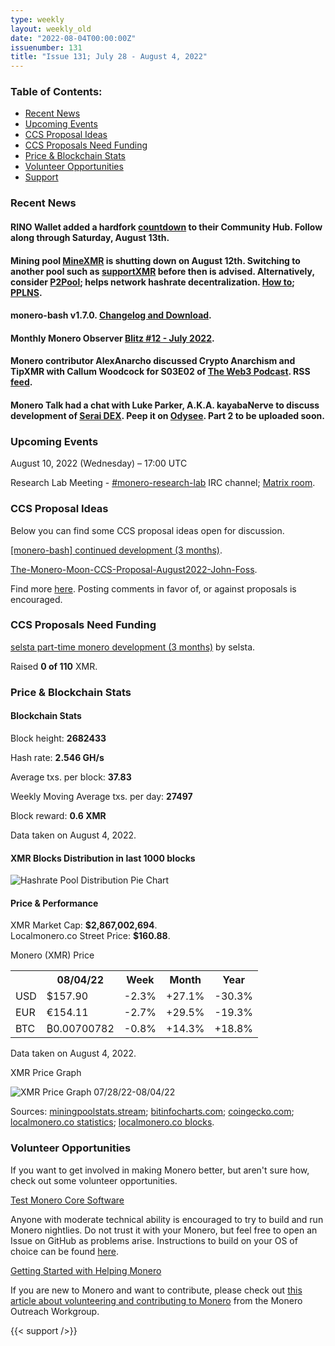 ```yaml
---
type: weekly
layout: weekly_old
date: "2022-08-04T00:00:00Z"
issuenumber: 131
title: "Issue 131; July 28 - August 4, 2022"
---
```


<h3>Table of Contents:</h3>
<ul class="contents">
    <li><a href="#news">Recent News</a></li>
    <li><a href="#events">Upcoming Events</a></li>
    <li><a href="#ideas">CCS Proposal Ideas</a></li>
    <li><a href="#proposals">CCS Proposals Need Funding</a></li>
    <li><a href="#stats">Price & Blockchain Stats</a></li>
    <li><a href="#volunteer">Volunteer Opportunities</a></li>
    <li><a href="#support">Support</a></li>
</ul>

<h3 id="news">Recent News</h3>

<div class="newsbyte">
    <h4>RINO Wallet added a hardfork <a href="https://community.rino.io/xmr-countdown/" target="_blank">countdown</a> to their Community Hub. Follow along through Saturday, August 13th.</h4>
</div>

<div class="newsbyte">
    <h4>Mining pool <a href="https://minexmr.com/" target="_blank">MineXMR</a> is shutting down on August 12th. Switching to another pool such as <a href="https://supportxmr.com/" target="_blank">supportXMR</a> before then is advised. Alternatively, consider <a href="https://p2pool.io/#pool" target="_blank">P2Pool</a>; helps network hashrate decentralization. <a href="https://github.com/SChernykh/p2pool#how-to-mine-on-p2pool" target="_blank">How to</a>; <a href="https://github.com/SChernykh/p2pool#how-pplns-works-in-p2pool" target="_blank">PPLNS</a>.</h4>
</div>

<div class="newsbyte">
    <h4>monero-bash v1.7.0. <a href="https://github.com/hinto-janaiyo/monero-bash/releases/tag/v1.7.0" target="_blank">Changelog and Download</a>.</h4>
</div>

<div class="newsbyte">
    <h4>Monthly Monero Observer <a href="https://monero.observer/monero-observer-blitz-july-2022/" target="_blank">Blitz #12 - July 2022</a>.</h4>
</div>

<div class="newsbyte">
    <h4>Monero contributor AlexAnarcho discussed Crypto Anarchism and TipXMR with Callum Woodcock for S03E02 of <a href="https://anchor.fm/theweb3podcast/" target="_blank">The Web3 Podcast</a>. RSS <a href="https://anchor.fm/s/8e49f488/podcast/rss" target="_blank">feed</a>.</h4>
</div>

<div class="newsbyte">
    <h4>Monero Talk had a chat with Luke Parker, A.K.A. kayabaNerve to discuss development of <a href="https://serai.exchange/" target="_blank">Serai DEX</a>. Peep it on <a href="https://librarian.pussthecat.org/@MoneroTalk:8/luke-parker-on-developing-seraidex-and" target="_blank">Odysee</a>. Part 2 to be uploaded soon.</h4>
</div>

<h3 id="events">Upcoming Events</h3>

<div class="event">
    <p class="date" markdown="1">August 10, 2022 (Wednesday) – 17:00 UTC</p>
    <p markdown="1">Research Lab Meeting - <a href="irc://irc.libera.chat/#monero-research-lab" target="_blank">#monero-research-lab</a> IRC channel; <a href="https://matrix.to/#/#monero-research-lab:monero.social" target="_blank">Matrix room</a>.</p>
</div>

<h3 id="ideas">CCS Proposal Ideas</h3>

<p>Below you can find some CCS proposal ideas open for discussion.</p>

<div class="proposal">
<p><a href="https://repo.getmonero.org/monero-project/ccs-proposals/-/merge_requests/333" target="_blank">[monero-bash] continued development (3 months)</a>.</p>
</div>

<div class="proposal">
<p><a href="https://repo.getmonero.org/monero-project/ccs-proposals/-/merge_requests/336" target="_blank">The-Monero-Moon-CCS-Proposal-August2022-John-Foss</a>.</p>
</div>

<div class="proposal">
<p>Find more <a href="https://ccs.getmonero.org/ideas/" target="_blank">here</a>. Posting comments in favor of, or against proposals is encouraged.</p>
</div>

<h3 id="proposals">CCS Proposals Need Funding</h3>

<div class="proposal">
    <p><a href="https://ccs.getmonero.org/proposals/selsta-6.html" target="_blank">selsta part-time monero development (3 months)</a> by selsta.</p>
    <p>Raised <b>0 of 110</b> XMR.</p>
</div>

<h3 id="stats">Price & Blockchain Stats</h3>

<h4 class="stat">Blockchain Stats</h4>

<div class="bcstats">
    <p>Block height: <b>2682433</b></p>
    <p>Hash rate: <b>2.546 GH/s</b></p>
    <p>Average txs. per block: <b>37.83</b></p>
    <p>Weekly Moving Average txs. per day: <b>27497</b></p>
    <p>Block reward: <b>0.6 XMR</b></p>
</div>
<p class="note">Data taken on August 4, 2022.</p>

<h4 class="stat">XMR Blocks Distribution in last 1000 blocks</h4>
<p><img src="/img/hashrate-pool-distribution-0804.png" alt="Hashrate Pool Distribution Pie Chart"/></p>

<h4 class="stat" id="price-stat">Price & Performance</h4>

<div class="price-intro">XMR Market Cap: <b>$2,867,002,694</b>.<br/>Localmonero.co Street Price: <b>$160.88</b>.</div>

<p class="table-title">Monero (XMR) Price</p>
<table class="price-table">
  <tr class="row1">
    <th></th>
    <th>08/04/22</th>
    <th>Week</th>
    <th>Month</th>
    <th>Year</th>
  </tr>
  <tr>
    <td data-th="XMR to">USD</td>
    <td data-th="08/04/22">$157.90</td>
    <td data-th="Week" class="red">-2.3%</td>
    <td data-th="Month" class="green">+27.1%</td>
    <td data-th="Year" class="red">-30.3%</td>
  </tr>
  <tr class="row3">
    <td data-th="XMR to">EUR</td>
    <td data-th="08/04/22">€154.11</td>
    <td data-th="Week" class="red">-2.7%</td>
    <td data-th="Month" class="green">+29.5%</td>
    <td data-th="Year" class="red">-19.3%</td>
  </tr>
  <tr>
    <td data-th="XMR to">BTC</td>
    <td data-th="08/04/22">₿0.00700782</td>
    <td data-th="Week" class="red">-0.8%</td>
    <td data-th="Month" class="green">+14.3%</td>
    <td data-th="Year" class="green">+18.8%</td>
  </tr>
</table>
<p class="note">Data taken on August 4, 2022.</p>

<p class="table-title">XMR Price Graph</p>

![XMR Price Graph 07/28/22-08/04/22](/img/weekly-chart-0804.png "XMR Price Graph 07/28/22-08/04/22")

Sources: <a href="https://miningpoolstats.stream/monero" target="_blank">miningpoolstats.stream</a>; <a href="https://bitinfocharts.com/monero/" target="_blank">bitinfocharts.com</a>; <a href="https://www.coingecko.com/en/coins/monero" target="_blank">coingecko.com</a>; <a href="https://localmonero.co/statistics" target="_blank">localmonero.co statistics</a>; <a href="https://localmonero.co/blocks" target="_blank">localmonero.co blocks</a>.

<h3 id="volunteer">Volunteer Opportunities</h3>

<p>If you want to get involved in making Monero better, but aren't sure how, check out some volunteer opportunities.</p>

<div class="newsbyte">
    <p class="date"><a href="https://github.com/monero-project/monero" target="_blank">Test Monero Core Software</a></p>
    <p>Anyone with moderate technical ability is encouraged to try to build and run Monero nightlies. Do not trust it with your Monero, but feel free to open an Issue on GitHub as problems arise. Instructions to build on your OS of choice can be found <a href="https://github.com/monero-project/monero#compiling-monero-from-source" target="_blank">here</a>. </p>
</div>

<div class="newsbyte">
    <p class="date"><a href="https://github.com/monero-project/monero" target="_blank">Getting Started with Helping Monero</a></p>
    <p>If you are new to Monero and want to contribute, please check out <a href="https://www.monerooutreach.org/stories/getting-started-helping-monero.php" target="_blank">this article about volunteering and contributing to Monero</a> from the Monero Outreach Workgroup. </p>
</div>

{{< support />}}


